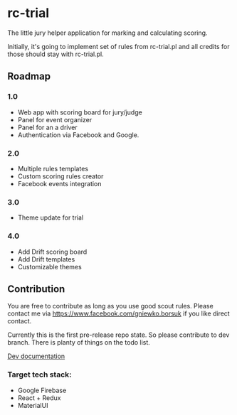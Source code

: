 # rc-trial
The little jury helper application for marking and calculating scoring.

Initially, it's going to implement set of rules from rc-trial.pl and all credits for those should stay with rc-trial.pl. 

## Roadmap
### 1.0
* Web app with scoring board for jury/judge
* Panel for event organizer
* Panel for an a driver
* Authentication via Facebook and Google.

### 2.0
* Multiple rules templates
* Custom scoring rules creator
* Facebook events integration

### 3.0
* Theme update for trial 

### 4.0
* Add Drift scoring board
* Add Drift templates
* Customizable themes


## Contribution
You are free to contribute as long as you use good scout rules. 
Please contact me via https://www.facebook.com/gniewko.borsuk if you like direct contact.

Currently this is the first pre-release repo state. So please contribute to dev branch. 
There is planty of things on the todo list. 

[Dev documentation](./doc)

### Target tech stack: 

* Google Firebase
* React + Redux
* MaterialUI
